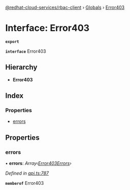 [@redhat-cloud-services/rbac-client](../README.md) › [Globals](../globals.md) › [Error403](error403.md)

# Interface: Error403

**`export`** 

**`interface`** Error403

## Hierarchy

* **Error403**

## Index

### Properties

* [errors](error403.md#errors)

## Properties

###  errors

• **errors**: *Array‹[Error403Errors](error403errors.md)›*

*Defined in [api.ts:787](https://github.com/RedHatInsights/javascript-clients/blob/master/packages/rbac/api.ts#L787)*

**`memberof`** Error403
